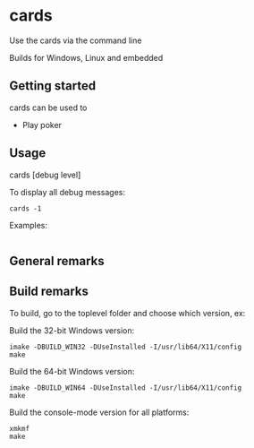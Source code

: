# cards


Use the cards via the command line

Builds for Windows, Linux and embedded

## Getting started

cards can be used to

- Play poker


## Usage

cards
 [debug level]

To display all debug messages:
```
cards -1
```


Examples:

```
```

## General remarks



## Build remarks

To build, go to the toplevel folder and choose which version, ex:

Build the 32-bit Windows version:
```
imake -DBUILD_WIN32 -DUseInstalled -I/usr/lib64/X11/config
make
```

Build the 64-bit Windows version:
```
imake -DBUILD_WIN64 -DUseInstalled -I/usr/lib64/X11/config
make
```

Build the console-mode version for all platforms:
```
xmkmf
make
```
